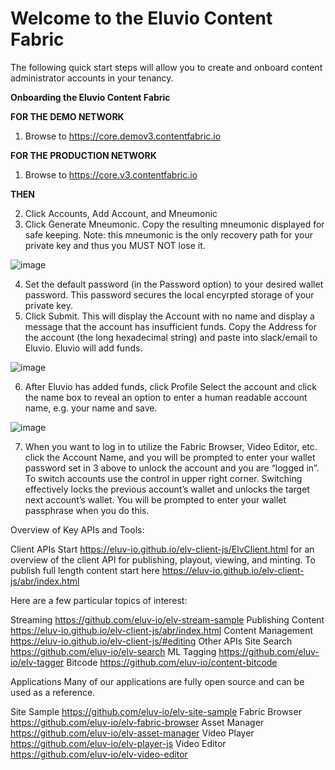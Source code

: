 
# Welcome to the Eluvio Content Fabric 

The following quick start steps will allow you to create and onboard content administrator accounts in your tenancy.

**Onboarding the Eluvio Content Fabric** 

**FOR THE DEMO NETWORK**
1. Browse to ​https://core.demov3.contentfabric.io

**FOR THE PRODUCTION NETWORK**
1. Browse to https://core.v3.contentfabric.io

**THEN**

2.	Click ​Accounts​, ​Add Account,​ and ​Mneumonic
3.	Click ​Generate Mneumonic. ​Copy the resulting mneumonic displayed for safe keeping. Note: this mneumonic is the only recovery path for your private key and thus you MUST NOT lose it.

![image](https://user-images.githubusercontent.com/30604947/129946672-b57b92c3-b3c1-494b-b6a5-1022ebc89f56.png)

4.	Set the default password (in the Password option) to your desired wallet password. This password secures the local encyrpted storage of your private key.
5.	Click ​Submit​. This will display the Account with no name and display a message that the account has insufficient funds. Copy the Address for the account (the long hexadecimal string) and paste into slack/email to Eluvio. Eluvio will add funds.

![image](https://user-images.githubusercontent.com/30604947/129946713-43f13ef4-19d5-41d8-aa3b-a1484612266a.png)

6. After Eluvio has added funds, click ​Profile​ Select the account and click the name box to reveal an option to enter a human readable account name, e.g. your name and save.

![image](https://user-images.githubusercontent.com/30604947/129946803-31d79b47-5975-4ed1-b629-bd4da3f0defb.png)

7. When you want to log in to utilize the Fabric Browser, Video Editor, etc. click the Account Name, and you will be prompted to enter your wallet password set in 3 above to unlock the account​ and you are “logged in”. To switch accounts use the control in upper right corner. Switching effectively locks the previous account’s wallet and unlocks the target next account’s wallet. You will be prompted to enter your wallet passphrase when you do this.


Overview of Key APIs and Tools:

Client APIs
Start https://eluv-io.github.io/elv-client-js/ElvClient.html for an overview of the client API for publishing, playout, viewing, and minting.
To publish full length content start here https://eluv-io.github.io/elv-client-js/abr/index.html

Here are a few particular topics of interest:

Streaming https://github.com/eluv-io/elv-stream-sample
Publishing Content https://eluv-io.github.io/elv-client-js/abr/index.html
Content Management https://eluv-io.github.io/elv-client-js/#editing
Other APIs
Site Search https://github.com/eluv-io/elv-search
ML Tagging  https://github.com/eluv-io/elv-tagger
Bitcode https://github.com/eluv-io/content-bitcode


Applications 
Many of our applications are fully open source and can be used as a reference.

Site Sample https://github.com/eluv-io/elv-site-sample
Fabric Browser https://github.com/eluv-io/elv-fabric-browser
Asset Manager https://github.com/eluv-io/elv-asset-manager
Video Player https://github.com/eluv-io/elv-player-js
Video Editor https://github.com/eluv-io/elv-video-editor
